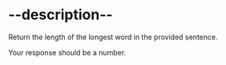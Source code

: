 

# --description--

Return the length of the longest word in the provided sentence.

Your response should be a number.

